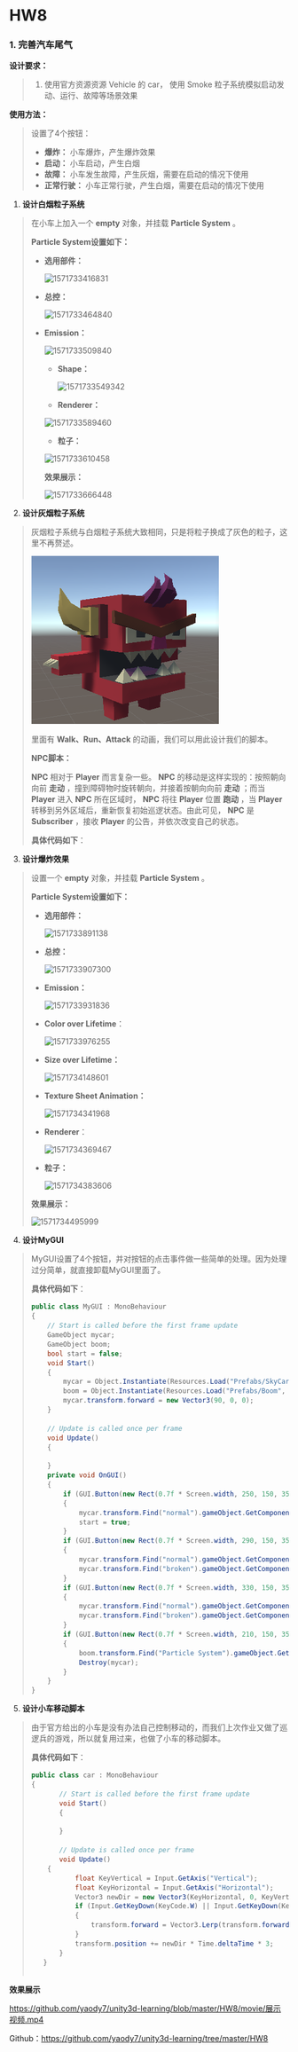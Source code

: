 # HW8

### 1. 完善汽车尾气

**设计要求：**

> 1. 使用官方资源资源 Vehicle 的 car， 使用 Smoke 粒子系统模拟启动发动、运行、故障等场景效果



**使用方法：**

> 设置了4个按钮：
>
> - **爆炸：** 小车爆炸，产生爆炸效果
> - **启动：** 小车启动，产生白烟
> - **故障：** 小车发生故障，产生灰烟，需要在启动的情况下使用
> - **正常行驶：** 小车正常行驶，产生白烟，需要在启动的情况下使用



1. **设计白烟粒子系统**

> 在小车上加入一个 **empty** 对象，并挂载 **Particle System** 。
>
> **Particle System设置如下：**
>
> - **选用部件：**
>
>   ![1571733416831](C:\Users\89481\AppData\Roaming\Typora\typora-user-images\1571733416831.png)
>
> - **总控：**
>
>    ![1571733464840](C:\Users\89481\AppData\Roaming\Typora\typora-user-images\1571733464840.png)
>
> - **Emission：**
> 
>   ![1571733509840](C:\Users\89481\AppData\Roaming\Typora\typora-user-images\1571733509840.png)
>    
>    - **Shape：**
> 
>      ![1571733549342](C:\Users\89481\AppData\Roaming\Typora\typora-user-images\1571733549342.png)
>    
>    - **Renderer：**
>    
>   ![1571733589460](C:\Users\89481\AppData\Roaming\Typora\typora-user-images\1571733589460.png)
> 
>    - **粒子：**
>    
>   ![1571733610458](C:\Users\89481\AppData\Roaming\Typora\typora-user-images\1571733610458.png)
>    
>    **效果展示：**
>    
>    ![1571733666448](C:\Users\89481\AppData\Roaming\Typora\typora-user-images\1571733666448.png)



2. **设计灰烟粒子系统**

> 灰烟粒子系统与白烟粒子系统大致相同，只是将粒子换成了灰色的粒子，这里不再赘述。
>
> ![1571406138442](https://github.com/yaody7/unity3d-learning/blob/master/HW7/pics/1571406138442.png)
>
> 里面有 **Walk、Run、Attack** 的动画，我们可以用此设计我们的脚本。
>
> **NPC脚本：**
>
> **NPC** 相对于 **Player** 而言复杂一些。 **NPC** 的移动是这样实现的：按照朝向向前 **走动** ，撞到障碍物时旋转朝向，并接着按朝向向前 **走动** ；而当 **Player** 进入 **NPC** 所在区域时， **NPC** 将往 **Player** 位置 **跑动** ，当 **Player** 转移到另外区域后，重新恢复初始巡逻状态。由此可见， **NPC** 是 **Subscriber** ，接收 **Player** 的公告，并依次改变自己的状态。
>
> **具体代码如下**：
>
> 



3. **设计爆炸效果**

> 设置一个 **empty** 对象，并挂载 **Particle System** 。
>
> **Particle System设置如下：**
>
> - **选用部件：**
>
>   ![1571733891138](C:\Users\89481\AppData\Roaming\Typora\typora-user-images\1571733891138.png)
>
> - **总控：**
>
>    ![1571733907300](C:\Users\89481\AppData\Roaming\Typora\typora-user-images\1571733907300.png)
>
> - **Emission：**
>
>   ![1571733931836](C:\Users\89481\AppData\Roaming\Typora\typora-user-images\1571733931836.png)
>
> - **Color over Lifetime**：
>
>   ![1571733976255](C:\Users\89481\AppData\Roaming\Typora\typora-user-images\1571733976255.png)
>
> - **Size over Lifetime：**
>
>   ![1571734148601](C:\Users\89481\AppData\Roaming\Typora\typora-user-images\1571734148601.png)
>
> - **Texture Sheet Animation：**
>
>   ![1571734341968](C:\Users\89481\AppData\Roaming\Typora\typora-user-images\1571734341968.png)
>
> - **Renderer**：
>
>   ![1571734369467](C:\Users\89481\AppData\Roaming\Typora\typora-user-images\1571734369467.png)
>
> - **粒子：**
>
>   ![1571734383606](C:\Users\89481\AppData\Roaming\Typora\typora-user-images\1571734383606.png)
>
> **效果展示：**
>
> ![1571734495999](C:\Users\89481\AppData\Roaming\Typora\typora-user-images\1571734495999.png)



4. **设计MyGUI**

> MyGUI设置了4个按钮，并对按钮的点击事件做一些简单的处理。因为处理过分简单，就直接卸载MyGUI里面了。
>
> **具体代码如下**：
>
> ```c#
> public class MyGUI : MonoBehaviour
> {
>     // Start is called before the first frame update
>     GameObject mycar;
>     GameObject boom;
>     bool start = false;
>     void Start()
>     {
>         mycar = Object.Instantiate(Resources.Load("Prefabs/SkyCar", typeof(GameObject)), new Vector3(0, 0, 0), Quaternion.identity, null) as GameObject;
>         boom = Object.Instantiate(Resources.Load("Prefabs/Boom", typeof(GameObject)), new Vector3(0, 0, 0), Quaternion.identity, null) as GameObject;
>         mycar.transform.forward = new Vector3(90, 0, 0);
>     }
> 
>     // Update is called once per frame
>     void Update()
>     {
>         
>     }
>     private void OnGUI()
>     {
>         if (GUI.Button(new Rect(0.7f * Screen.width, 250, 150, 35), "启动"))
>         {
>             mycar.transform.Find("normal").gameObject.GetComponent<ParticleSystem>().Play();
>             start = true;
>         }
>         if (GUI.Button(new Rect(0.7f * Screen.width, 290, 150, 35), "故障")&&start)
>         {
>             mycar.transform.Find("normal").gameObject.GetComponent<ParticleSystem>().Stop();
>             mycar.transform.Find("broken").gameObject.GetComponent<ParticleSystem>().Play();
>         }
>         if (GUI.Button(new Rect(0.7f * Screen.width, 330, 150, 35), "正常行驶")&&start)
>         {
>             mycar.transform.Find("normal").gameObject.GetComponent<ParticleSystem>().Play();
>             mycar.transform.Find("broken").gameObject.GetComponent<ParticleSystem>().Stop();
>         }
>         if (GUI.Button(new Rect(0.7f * Screen.width, 210, 150, 35), "爆炸"))
>         {
>             boom.transform.Find("Particle System").gameObject.GetComponent<ParticleSystem>().Play();
>             Destroy(mycar);
>         }
>     }
> }
> 
> ```
>



5. **设计小车移动脚本**

> 由于官方给出的小车是没有办法自己控制移动的，而我们上次作业又做了巡逻兵的游戏，所以就复用过来，也做了小车的移动脚本。
>
> **具体代码如下**：
>
> ```c#
> public class car : MonoBehaviour
> {
>        // Start is called before the first frame update
>        void Start()
>        {
>            
>        }
>    
>        // Update is called once per frame
>        void Update()
>     {
>            float KeyVertical = Input.GetAxis("Vertical");
>            float KeyHorizontal = Input.GetAxis("Horizontal");
>            Vector3 newDir = new Vector3(KeyHorizontal, 0, KeyVertical).normalized;
>            if (Input.GetKeyDown(KeyCode.W) || Input.GetKeyDown(KeyCode.A) || Input.GetKeyDown(KeyCode.S) || Input.GetKeyDown(KeyCode.D))
>            {
>                transform.forward = Vector3.Lerp(transform.forward, newDir, 1);
>            }
>            transform.position += newDir * Time.deltaTime * 3;
>        }
>    }
>    
>    ```





**效果展示**

https://github.com/yaody7/unity3d-learning/blob/master/HW8/movie/展示视频.mp4



Github：https://github.com/yaody7/unity3d-learning/tree/master/HW8




